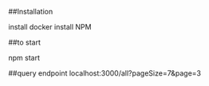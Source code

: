 ##Installation

install docker
install NPM

##to start

npm start

##query endpoint
localhost:3000/all?pageSize=7&page=3
